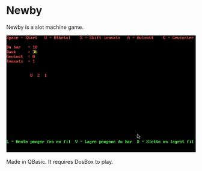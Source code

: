 # Newby

Newby is a slot machine game.

![GIF video of game](newby.gif)

Made in QBasic. It requires DosBox to play.
